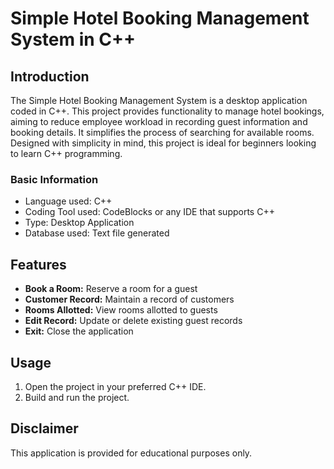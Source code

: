 
# Simple Hotel Booking Management System in C++

## Introduction
The Simple Hotel Booking Management System is a desktop application coded in C++. This project provides functionality to manage hotel bookings, aiming to reduce employee workload in recording guest information and booking details. It simplifies the process of searching for available rooms. Designed with simplicity in mind, this project is ideal for beginners looking to learn C++ programming.

### Basic Information
- Language used: C++
- Coding Tool used: CodeBlocks or any IDE that supports C++
- Type: Desktop Application
- Database used: Text file generated

## Features
- **Book a Room:** Reserve a room for a guest
- **Customer Record:** Maintain a record of customers
- **Rooms Allotted:** View rooms allotted to guests
- **Edit Record:** Update or delete existing guest records
- **Exit:** Close the application

## Usage

1. Open the project in your preferred C++ IDE.
2. Build and run the project.


## Disclaimer
This application is provided for educational purposes only.

